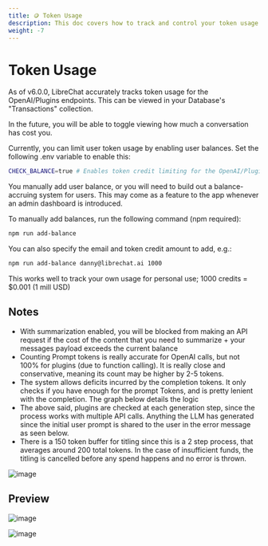 ```yaml
---
title: 🪙 Token Usage
description: This doc covers how to track and control your token usage for the OpenAI/Plugins endpoints in LibreChat. You will learn how to view your transactions, enable user balances, and add credits to your account.
weight: -7
---
```

# Token Usage

As of v6.0.0, LibreChat accurately tracks token usage for the OpenAI/Plugins endpoints.
This can be viewed in your Database's "Transactions" collection. 

In the future, you will be able to toggle viewing how much a conversation has cost you.

Currently, you can limit user token usage by enabling user balances. Set the following .env variable to enable this:

```bash
CHECK_BALANCE=true # Enables token credit limiting for the OpenAI/Plugins endpoints
```

You manually add user balance, or you will need to build out a balance-accruing system for users. This may come as a feature to the app whenever an admin dashboard is introduced.

To manually add balances, run the following command (npm required):
```bash
npm run add-balance
```

You can also specify the email and token credit amount to add, e.g.:
```bash
npm run add-balance danny@librechat.ai 1000
```

This works well to track your own usage for personal use; 1000 credits = $0.001 (1 mill USD)

## Notes

- With summarization enabled, you will be blocked from making an API request if the cost of the content that you need to summarize + your messages payload exceeds the current balance
- Counting Prompt tokens is really accurate for OpenAI calls, but not 100% for plugins (due to function calling). It is really close and conservative, meaning its count may be higher by 2-5 tokens.
- The system allows deficits incurred by the completion tokens. It only checks if you have enough for the prompt Tokens, and is pretty lenient with the completion. The graph below details the logic
- The above said, plugins are checked at each generation step, since the process works with multiple API calls. Anything the LLM has generated since the initial user prompt is shared to the user in the error message as seen below.
- There is a 150 token buffer for titling since this is a 2 step process, that averages around 200 total tokens. In the case of insufficient funds, the titling is cancelled before any spend happens and no error is thrown.

![image](https://github.com/danny-avila/LibreChat/assets/110412045/78175053-9c38-44c8-9b56-4b81df61049e)

## Preview

![image](https://github.com/danny-avila/LibreChat/assets/110412045/39a1aa5d-f8fc-43bf-81f2-299e57d944bb)

![image](https://github.com/danny-avila/LibreChat/assets/110412045/e1b1cc3f-8981-4c7c-a5f8-e7badbc6f675)